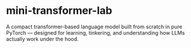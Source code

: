 # mini-transformer-lab
A compact transformer-based language model built from scratch in pure PyTorch — designed for learning, tinkering, and understanding how LLMs actually work under the hood.
